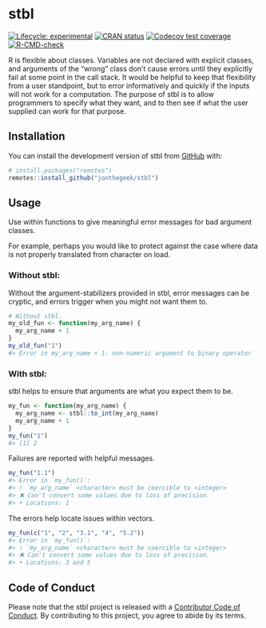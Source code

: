
<!-- README.md is generated from README.Rmd. Please edit that file -->

# stbl

<!-- badges: start -->

[![Lifecycle:
experimental](https://img.shields.io/badge/lifecycle-experimental-orange.svg)](https://lifecycle.r-lib.org/articles/stages.html#experimental)
[![CRAN
status](https://www.r-pkg.org/badges/version/stbl)](https://CRAN.R-project.org/package=stbl)
[![Codecov test
coverage](https://codecov.io/gh/jonthegeek/stbl/branch/main/graph/badge.svg)](https://app.codecov.io/gh/jonthegeek/stbl?branch=main)
[![R-CMD-check](https://github.com/jonthegeek/stbl/actions/workflows/R-CMD-check.yaml/badge.svg)](https://github.com/jonthegeek/stbl/actions/workflows/R-CMD-check.yaml)
<!-- badges: end -->

R is flexible about classes. Variables are not declared with explicit
classes, and arguments of the “wrong” class don’t cause errors until
they explicitly fail at some point in the call stack. It would be
helpful to keep that flexibility from a user standpoint, but to error
informatively and quickly if the inputs will not work for a computation.
The purpose of stbl is to allow programmers to specify what they want,
and to then see if what the user supplied can work for that purpose.

## Installation

You can install the development version of stbl from
[GitHub](https://github.com/) with:

``` r
# install.packages("remotes")
remotes::install_github("jonthegeek/stbl")
```

## Usage

Use within functions to give meaningful error messages for bad argument
classes.

For example, perhaps you would like to protect against the case where
data is not properly translated from character on load.

### Without stbl:

Without the argument-stabilizers provided in stbl, error messages can
be cryptic, and errors trigger when you might not want them to.

``` r
# Without stbl.
my_old_fun <- function(my_arg_name) {
  my_arg_name + 1
}
my_old_fun("1")
#> Error in my_arg_name + 1: non-numeric argument to binary operator
```

### With stbl:

stbl helps to ensure that arguments are what you expect them to be.

``` r
my_fun <- function(my_arg_name) {
  my_arg_name <- stbl::to_int(my_arg_name)
  my_arg_name + 1
}
my_fun("1")
#> [1] 2
```

Failures are reported with helpful messages.

``` r
my_fun("1.1")
#> Error in `my_fun()`:
#> ! `my_arg_name` <character> must be coercible to <integer>
#> ✖ Can't convert some values due to loss of precision.
#> • Locations: 1
```

The errors help locate issues within vectors.

``` r
my_fun(c("1", "2", "3.1", "4", "5.2"))
#> Error in `my_fun()`:
#> ! `my_arg_name` <character> must be coercible to <integer>
#> ✖ Can't convert some values due to loss of precision.
#> • Locations: 3 and 5
```

## Code of Conduct

Please note that the stbl project is released with a [Contributor Code
of Conduct](https://jonthegeek.github.io/stbl/CODE_OF_CONDUCT.html). By
contributing to this project, you agree to abide by its terms.
